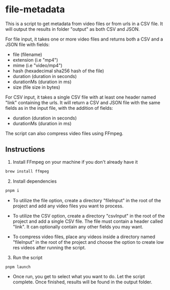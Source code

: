 # file-metadata

This is a script to get metadata from video files or from urls in a CSV file. It will output the results in folder "output" as both CSV and JSON.

For file input, it takes one or more video files and returns both a CSV and a JSON file with fields:

- file (filename)
- extension (i.e "mp4")
- mime (i.e "video/mp4")
- hash (hexadecimal sha256 hash of the file)
- duration (duration in seconds)
- durationMs (duration in ms)
- size (file size in bytes)

For CSV input, it takes a single CSV file with at least one header named "link" containing the urls. It will return a CSV and JSON file with the same fields as in the input file, with the addition of fields:

- duration (duration in seconds)
- durationMs (duration in ms)

The script can also compress video files using FFmpeg.

## Instructions

1. Install FFmpeg on your machine if you don't already have it

```bash
brew install ffmpeg
```

2. Install dependencies

```bash
pnpm i
```

- To utilize the file option, create a directory "fileInput" in the root of the project and add any video files you want to process.

- To utilize the CSV option, create a directory "csvInput" in the root of the project and add a single CSV file. The file must contain a header called "link". It can optionally contain any other fields you may want.

- To compress video files, place any videos inside a directory named "fileInput" in the root of the project and choose the option to create low res videos after running the script.

3. Run the script

```bash
pnpm launch
```

- Once run, you get to select what you want to do. Let the script complete. Once finished, results will be found in the output folder.
